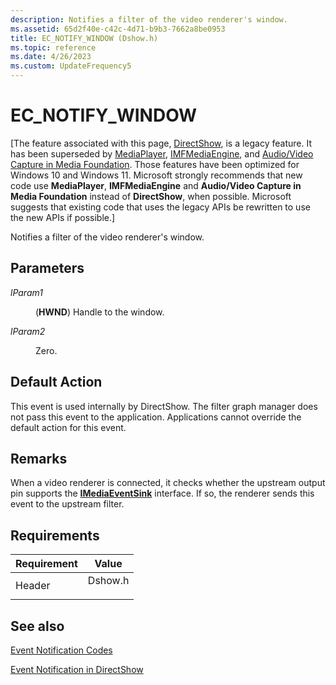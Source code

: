 ```yaml
---
description: Notifies a filter of the video renderer's window.
ms.assetid: 65d2f40e-c42c-4d71-b9b3-7662a8be0953
title: EC_NOTIFY_WINDOW (Dshow.h)
ms.topic: reference
ms.date: 4/26/2023
ms.custom: UpdateFrequency5
---
```


# EC\_NOTIFY\_WINDOW

\[The feature associated with this page, [DirectShow](/windows/win32/directshow/directshow), is a legacy feature. It has been superseded by [MediaPlayer](/uwp/api/Windows.Media.Playback.MediaPlayer), [IMFMediaEngine](/windows/win32/api/mfmediaengine/nn-mfmediaengine-imfmediaengine), and [Audio/Video Capture in Media Foundation](windows/win32/medfound/audio-video-capture-in-media-foundation). Those features have been optimized for Windows 10 and Windows 11. Microsoft strongly recommends that new code use **MediaPlayer**, **IMFMediaEngine** and **Audio/Video Capture in Media Foundation** instead of **DirectShow**, when possible. Microsoft suggests that existing code that uses the legacy APIs be rewritten to use the new APIs if possible.\]

Notifies a filter of the video renderer's window.

## Parameters

<dl> <dt>

<span id="lParam1"></span><span id="lparam1"></span><span id="LPARAM1"></span>*lParam1*
</dt> <dd>

(**HWND**) Handle to the window.

</dd> <dt>

<span id="lParam2"></span><span id="lparam2"></span><span id="LPARAM2"></span>*lParam2*
</dt> <dd>

Zero.

</dd> </dl>

## Default Action

This event is used internally by DirectShow. The filter graph manager does not pass this event to the application. Applications cannot override the default action for this event.

## Remarks

When a video renderer is connected, it checks whether the upstream output pin supports the [**IMediaEventSink**](/windows/desktop/api/Strmif/nn-strmif-imediaeventsink) interface. If so, the renderer sends this event to the upstream filter.

## Requirements



| Requirement | Value |
|-------------------|------------------------------------------------------------------------------------|
| Header<br/> | <dl> <dt>Dshow.h</dt> </dl> |



## See also

<dl> <dt>

[Event Notification Codes](event-notification-codes.md)
</dt> <dt>

[Event Notification in DirectShow](event-notification-in-directshow.md)
</dt> </dl>

 

 




